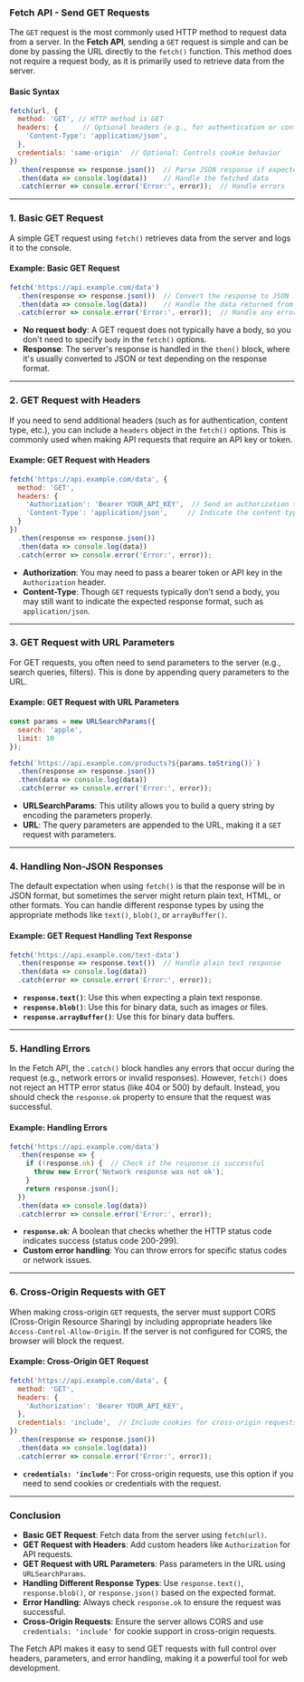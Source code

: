 ### **Fetch API - Send GET Requests**

The `GET` request is the most commonly used HTTP method to request data from a server. In the **Fetch API**, sending a `GET` request is simple and can be done by passing the URL directly to the `fetch()` function. This method does not require a request body, as it is primarily used to retrieve data from the server.

#### **Basic Syntax**

```javascript
fetch(url, {
  method: 'GET', // HTTP method is GET
  headers: {      // Optional headers (e.g., for authentication or content type)
    'Content-Type': 'application/json',
  },
  credentials: 'same-origin'  // Optional: Controls cookie behavior
})
  .then(response => response.json())  // Parse JSON response if expected
  .then(data => console.log(data))    // Handle the fetched data
  .catch(error => console.error('Error:', error));  // Handle errors
```

---

### **1. Basic GET Request**

A simple GET request using `fetch()` retrieves data from the server and logs it to the console.

#### **Example: Basic GET Request**

```javascript
fetch('https://api.example.com/data')
  .then(response => response.json())  // Convert the response to JSON
  .then(data => console.log(data))    // Handle the data returned from the server
  .catch(error => console.error('Error:', error));  // Handle any errors
```

- **No request body**: A GET request does not typically have a body, so you don't need to specify `body` in the `fetch()` options.
- **Response**: The server's response is handled in the `then()` block, where it's usually converted to JSON or text depending on the response format.

---

### **2. GET Request with Headers**

If you need to send additional headers (such as for authentication, content type, etc.), you can include a `headers` object in the `fetch()` options. This is commonly used when making API requests that require an API key or token.

#### **Example: GET Request with Headers**

```javascript
fetch('https://api.example.com/data', {
  method: 'GET',
  headers: {
    'Authorization': 'Bearer YOUR_API_KEY',  // Send an authorization token
    'Content-Type': 'application/json',     // Indicate the content type
  }
})
  .then(response => response.json())
  .then(data => console.log(data))
  .catch(error => console.error('Error:', error));
```

- **Authorization**: You may need to pass a bearer token or API key in the `Authorization` header.
- **Content-Type**: Though `GET` requests typically don’t send a body, you may still want to indicate the expected response format, such as `application/json`.

---

### **3. GET Request with URL Parameters**

For GET requests, you often need to send parameters to the server (e.g., search queries, filters). This is done by appending query parameters to the URL.

#### **Example: GET Request with URL Parameters**

```javascript
const params = new URLSearchParams({
  search: 'apple',
  limit: 10
});

fetch(`https://api.example.com/products?${params.toString()}`)
  .then(response => response.json())
  .then(data => console.log(data))
  .catch(error => console.error('Error:', error));
```

- **URLSearchParams**: This utility allows you to build a query string by encoding the parameters properly.
- **URL**: The query parameters are appended to the URL, making it a `GET` request with parameters.

---

### **4. Handling Non-JSON Responses**

The default expectation when using `fetch()` is that the response will be in JSON format, but sometimes the server might return plain text, HTML, or other formats. You can handle different response types by using the appropriate methods like `text()`, `blob()`, or `arrayBuffer()`.

#### **Example: GET Request Handling Text Response**

```javascript
fetch('https://api.example.com/text-data')
  .then(response => response.text())  // Handle plain text response
  .then(data => console.log(data))
  .catch(error => console.error('Error:', error));
```

- **`response.text()`**: Use this when expecting a plain text response.
- **`response.blob()`**: Use this for binary data, such as images or files.
- **`response.arrayBuffer()`**: Use this for binary data buffers.

---

### **5. Handling Errors**

In the Fetch API, the `.catch()` block handles any errors that occur during the request (e.g., network errors or invalid responses). However, `fetch()` does not reject an HTTP error status (like 404 or 500) by default. Instead, you should check the `response.ok` property to ensure that the request was successful.

#### **Example: Handling Errors**

```javascript
fetch('https://api.example.com/data')
  .then(response => {
    if (!response.ok) {  // Check if the response is successful
      throw new Error('Network response was not ok');
    }
    return response.json();
  })
  .then(data => console.log(data))
  .catch(error => console.error('Error:', error));
```

- **`response.ok`**: A boolean that checks whether the HTTP status code indicates success (status code 200-299).
- **Custom error handling**: You can throw errors for specific status codes or network issues.

---

### **6. Cross-Origin Requests with GET**

When making cross-origin `GET` requests, the server must support CORS (Cross-Origin Resource Sharing) by including appropriate headers like `Access-Control-Allow-Origin`. If the server is not configured for CORS, the browser will block the request.

#### **Example: Cross-Origin GET Request**

```javascript
fetch('https://api.example.com/data', {
  method: 'GET',
  headers: {
    'Authorization': 'Bearer YOUR_API_KEY',
  },
  credentials: 'include',  // Include cookies for cross-origin requests
})
  .then(response => response.json())
  .then(data => console.log(data))
  .catch(error => console.error('Error:', error));
```

- **`credentials: 'include'`**: For cross-origin requests, use this option if you need to send cookies or credentials with the request.

---

### **Conclusion**

- **Basic GET Request**: Fetch data from the server using `fetch(url)`.
- **GET Request with Headers**: Add custom headers like `Authorization` for API requests.
- **GET Request with URL Parameters**: Pass parameters in the URL using `URLSearchParams`.
- **Handling Different Response Types**: Use `response.text()`, `response.blob()`, or `response.json()` based on the expected format.
- **Error Handling**: Always check `response.ok` to ensure the request was successful.
- **Cross-Origin Requests**: Ensure the server allows CORS and use `credentials: 'include'` for cookie support in cross-origin requests.

The Fetch API makes it easy to send GET requests with full control over headers, parameters, and error handling, making it a powerful tool for web development.
